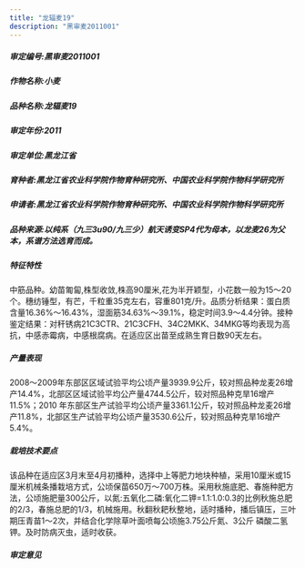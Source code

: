 ```yaml
---
title: "龙辐麦19"
description: "黑审麦2011001"
---
```

##### 审定编号:黑审麦2011001

##### 作物名称:小麦

##### 品种名称:龙辐麦19

##### 审定年份:2011

##### 审定单位:黑龙江省

##### 育种者:黑龙江省农业科学院作物育种研究所、中国农业科学院作物科学研究所

##### 申请者:黑龙江省农业科学院作物育种研究所、中国农业科学院作物科学研究所

##### 品种来源:以纯系（九三3u90/九三少）航天诱变SP4代为母本，以龙麦26为父本，系谱方法选育而成。

##### 特征特性
中筋品种。幼苗匍匐,株型收敛,株高90厘米,花为半开颖型，小花数一般为15～20个。穗纺锤型，有芒，千粒重35克左右，容重801克/升。品质分析结果：蛋白质含量16.36%～16.43%，湿面筋34.63%～39.1%，稳定时间3.9～4.4分钟。接种鉴定结果：对秆锈病21C3CTR、21C3CFH、34C2MKK、34MKG等均表现为高抗，中感赤霉病，中感根腐病。在适应区出苗至成熟生育日数90天左右。

##### 产量表现
2008～2009年东部区区域试验平均公顷产量3939.9公斤，较对照品种龙麦26增产14.4%，北部区区域试验平均公产量4744.5公斤，较对照品种克旱16增产11.5%；2010 年东部区生产试验平均公顷产量3361.1公斤，较对照品种龙麦26增产11.8%，北部区生产试验平均公顷产量3530.6公斤，较对照品种克旱16增产5.4%。

##### 栽培技术要点
该品种在适应区3月末至4月初播种，选择中上等肥力地块种植，采用10厘米或15厘米机械条播栽培方式，公顷保苗650万～700万株。采用秋施底肥、春施种肥方法，公顷施肥量300公斤，以氮:五氧化二磷:氧化二钾=1.1:1.0:0.3的比例秋施总肥的2/3，春施总肥的1/3，机械施用。秋翻秋耙秋整地，适时播种，播后镇压，三叶期压青苗1～2次，并结合化学除草叶面喷每公顷施3.75公斤氮、3公斤 磷酸二氢钾。及时防病灭虫，适时收获。

##### 审定意见

